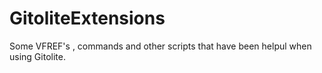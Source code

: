 # GitoliteExtensions
Some VFREF's , commands and other scripts that have been helpul when using Gitolite.
